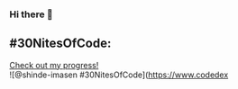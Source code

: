 ### Hi there 👋

<!--
**sudhakar-ns/sudhakar-ns** is a ✨ _special_ ✨ repository because its `README.md` (this file) appears on your GitHub profile.

Here are some ideas to get you started:

- 🔭 I’m currently working on ...
- 🌱 I’m currently learning ...
- 👯 I’m looking to collaborate on ...
- 🤔 I’m looking for help with ...
- 💬 Ask me about ...
- 📫 How to reach me: ...
- 😄 Pronouns: ...
- ⚡ Fun fact: ...
-->

## #30NitesOfCode:
  [Check out my progress!](https://www.codedex.io/@shinde-imasen/30-nites-of-code)  
  ![@shinde-imasen #30NitesOfCode](https://www.codedex
